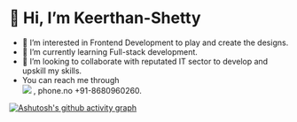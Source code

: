 # 👋 Hi, I’m Keerthan-Shetty
- 👀 I’m interested in Frontend Development to play and create the designs.
- 🌱 I’m currently learning Full-stack development.
- 💞️ I’m looking to collaborate with reputated IT sector to develop and upskill my skills.
- You can reach me through
<br/> [<img src='![gmail-image](https://github.com/user-attachments/assets/93ca577d-48bd-47a0-89fa-3dd3a4e5a50f)'>](keerthanshetty868@gmail.com) , phone.no +91-8680960260.

[![Ashutosh's github activity graph](https://github-readme-activity-graph.vercel.app/graph?username=Keerthan-Shetty&bg_color=88c6ec&color=ffffff&line=292325&point=a31414&area=true&hide_border=true)](https://github.com/ashutosh00710/github-readme-activity-graph)

<!---
Keerthan-Shetty/Keerthan-Shetty is a ✨ special ✨ repository because its `README.md` (this file) appears on your GitHub profile.
You can click the Preview link to take a look at your changes.
--->

